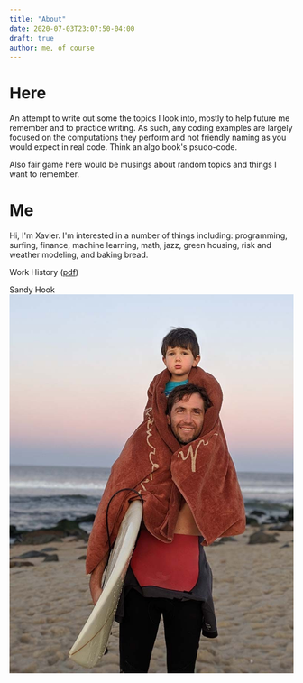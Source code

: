 ```yaml
---
title: "About"
date: 2020-07-03T23:07:50-04:00
draft: true
author: me, of course
---
```

# Here
An attempt to write out some the topics I look into, mostly to help future me remember and to practice writing. As such, any coding examples are largely focused on the computations they perform and not friendly naming as you would expect in real code. Think an algo book's psudo-code. 

Also fair game here would be musings about random topics and things I want to remember. 

# Me
Hi, I'm Xavier. I'm interested in a number of things including: programming, surfing, finance, machine learning, math, jazz, green housing, risk and weather modeling, and baking bread. 

Work History ([pdf](/xoneil-resume.pdf))

Sandy Hook
![alt text](/xavier.jpg "the cove")

